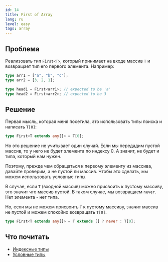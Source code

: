 ```yaml
---
id: 14
title: First of Array
lang: ru
level: easy
tags: array
---
```


## Проблема

Реализовать тип `First<T>`, который принимает на входе массив `T` и возвращает
тип его первого элемента. Например:

```typescript
type arr1 = ["a", "b", "c"];
type arr2 = [3, 2, 1];

type head1 = First<arr1>; // expected to be 'a'
type head2 = First<arr2>; // expected to be 3
```

## Решение

Первая мысль, которая меня посетила, это использовать типы поиска и написать
`T[0]`:

```typescript
type First<T extends any[]> = T[0];
```

Но это решение не учитывает один случай. Если мы передадим пустой массив, то у
него не будет элемента по индексу 0. А значит, не будет и типа, который нам
нужен.

Поэтому, прежде чем обращаться к первому элементу из массива, давайте проверим,
а не пустой ли массив. Чтобы это сделать, мы можем использовать условные типы.

В случае, если `T` (входной массив) можно присвоить к пустому массиву, это
значит что массив пустой. В таком случае, мы возвращаем `never`. Нет элемента -
нет типа.

Но, если мы не можем присвоить `T` к пустому массиву, значит массив не пустой и
можем спокойно возвращать `T[0]`.

```typescript
type First<T extends any[]> = T extends [] ? never : T[0];
```

## Что почитать

- [Индексные типы](https://www.typescriptlang.org/docs/handbook/2/indexed-access-types.html)
- [Условные типы](https://www.typescriptlang.org/docs/handbook/2/conditional-types.html)
